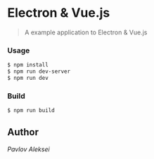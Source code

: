 # Electron & Vue.js
> A example application to Electron & Vue.js

### Usage

```bash
$ npm install
$ npm run dev-server
$ npm run dev
```

### Build

```bash
$ npm run build
```
## Author
<i>Pavlov Aleksei</i>
